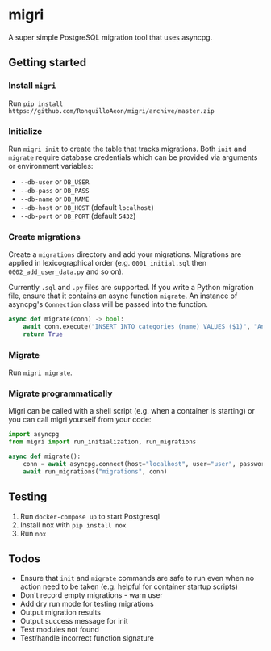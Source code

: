 # migri
A super simple PostgreSQL migration tool that uses asyncpg.

## Getting started
### Install `migri`
Run `pip install https://github.com/RonquilloAeon/migri/archive/master.zip`

### Initialize
Run `migri init` to create the table that tracks migrations. Both `init` and `migrate` 
require database credentials which can be provided via arguments or environment variables:
- `--db-user` or `DB_USER`
- `--db-pass` or `DB_PASS`
- `--db-name` or `DB_NAME`
- `--db-host` or `DB_HOST` (default `localhost`)
- `--db-port` or `DB_PORT` (default `5432`)

### Create migrations
Create a `migrations` directory and add your migrations. Migrations are applied in 
lexicographical order (e.g. `0001_initial.sql` then `0002_add_user_data.py` and so on).

Currently `.sql` and `.py` files are supported. If you write a Python migration file, 
ensure that it contains an async function `migrate`. An instance of asyncpg's `Connection`
class will be passed into the function.

```python
async def migrate(conn) -> bool:
    await conn.execute("INSERT INTO categories (name) VALUES ($1)", "Animals")
    return True
```

### Migrate
Run `migri migrate`.

### Migrate programmatically
Migri can be called with a shell script (e.g. when a container is starting) or you can
call migri yourself from your code:

```python
import asyncpg
from migri import run_initialization, run_migrations

async def migrate():
    conn = await asyncpg.connect(host="localhost", user="user", password="pass", database="sampledb")
    await run_migrations("migrations", conn)
```

## Testing
1. Run `docker-compose up` to start Postgresql
2. Install nox with `pip install nox`
3. Run `nox`

## Todos
- Ensure that `init` and `migrate` commands are safe to run even when no action need to be taken
  (e.g. helpful for container startup scripts)
- Don't record empty migrations - warn user
- Add dry run mode for testing migrations
- Output migration results
- Output success message for init
- Test modules not found
- Test/handle incorrect function signature
